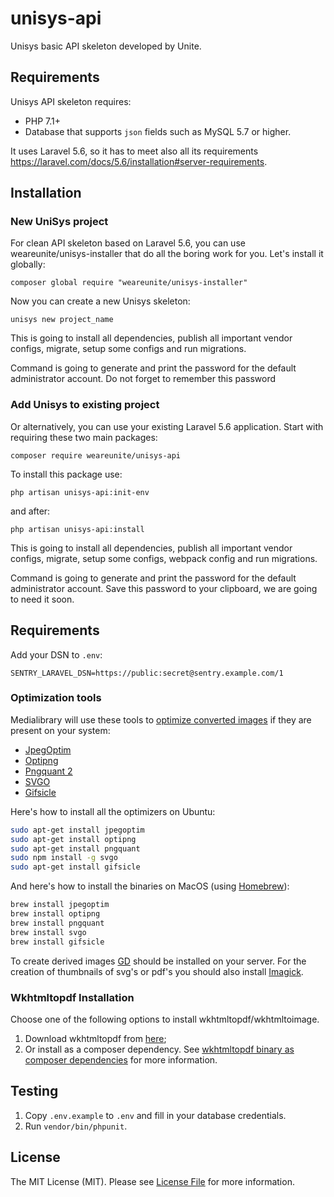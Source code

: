 # unisys-api
Unisys basic API skeleton developed by Unite.

## Requirements

Unisys API skeleton requires:
- PHP 7.1+
- Database that supports `json` fields such as MySQL 5.7 or higher.

It uses Laravel 5.6, so it has to meet also all its requirements https://laravel.com/docs/5.6/installation#server-requirements.

## Installation

### New UniSys project

For clean API skeleton based on Laravel 5.6, you can use  weareunite/unisys-installer that do all the boring work for you. Let's install it globally:

```
composer global require "weareunite/unisys-installer"
```
Now you can create a new Unisys skeleton:

```
unisys new project_name
```

This is going to install all dependencies, publish all important vendor configs, migrate, setup some configs and run migrations.

Command is going to generate and print the password for the default administrator account. Do not forget to remember this password

### Add Unisys to existing project

Or alternatively, you can use your existing Laravel 5.6 application. Start with requiring these two main packages:

```
composer require weareunite/unisys-api
```
To install this package use:

```
php artisan unisys-api:init-env
```
and after:

```
php artisan unisys-api:install
```

This is going to install all dependencies, publish all important vendor configs, migrate, setup some configs, webpack config and run migrations.

Command is going to generate and print the password for the default administrator account. Save this password to your clipboard, we are going to need it soon.

## Requirements

Add your DSN to ``.env``:

```
SENTRY_LARAVEL_DSN=https://public:secret@sentry.example.com/1
```

### Optimization tools

Medialibrary will use these tools to [optimize converted images](https://docs.spatie.be/laravel-medialibrary/v7/converting-images/optimizing-converted-images) if they are present on your system:

- [JpegOptim](http://freecode.com/projects/jpegoptim)
- [Optipng](http://optipng.sourceforge.net/)
- [Pngquant 2](https://pngquant.org/)
- [SVGO](https://github.com/svg/svgo)
- [Gifsicle](http://www.lcdf.org/gifsicle/)

Here's how to install all the optimizers on Ubuntu:

```bash
sudo apt-get install jpegoptim
sudo apt-get install optipng
sudo apt-get install pngquant
sudo npm install -g svgo
sudo apt-get install gifsicle
```

And here's how to install the binaries on MacOS (using [Homebrew](https://brew.sh/)):

```bash
brew install jpegoptim
brew install optipng
brew install pngquant
brew install svgo
brew install gifsicle
```

To create derived images [GD](http://php.net/manual/en/book.image.php) should be installed on your server.
For the creation of thumbnails of svg's or pdf's you should also install [Imagick](http://php.net/manual/en/imagick.setresolution.php).

### Wkhtmltopdf Installation

Choose one of the following options to install wkhtmltopdf/wkhtmltoimage.

1. Download wkhtmltopdf from [here](http://wkhtmltopdf.org/downloads.html); 
2. Or install as a composer dependency. See [wkhtmltopdf binary as composer dependencies](https://github.com/KnpLabs/snappy#wkhtmltopdf-binary-as-composer-dependencies) for more information.

## Testing

1. Copy `.env.example` to `.env` and fill in your database credentials.
2. Run `vendor/bin/phpunit`.

## License

The MIT License (MIT). Please see [License File](LICENSE.md) for more information.